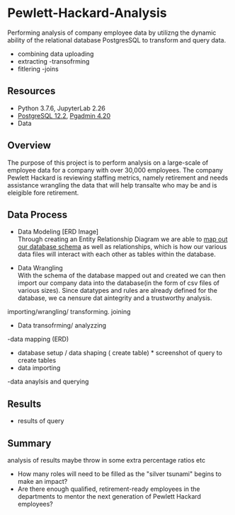 # Pewlett-Hackard-Analysis
Performing analysis of company employee data by utilizng the dynamic ability of the relational database PostgresSQL to transform and query data.

- combining data 
uploading 
- extracting 
-transofrming 
- fitlering 
-joins 

##  Resources 
- Python 3.7.6, JupyterLab 2.26
- [PostgreSQL 12.2](https://www.postgresql.org/), [Pgadmin 4.20](https://www.pgadmin.org/) 
- Data 

## Overview 
The purpose of this project is to perform analysis on a large-scale of employee data for a company with over 30,000 employees.
The company Pewlett Hackard is reviewing staffing metrics, namely retirement and needs assistance wrangling the data that will help transalte who may be and is eleigible fore retirement. 

## Data Process  
- Data Modeling [ERD Image]<br>
  Through creating an Entity Relationship Diagram we are able to [map out our database schema](https://github.com/DonnieData/Pewlett-Hackard-Analysis/blob/main/Resources/query_schema_0.png) as well as relationships, which is how our various data files will interact with each other as tables within the database. 
 
  
- Data  Wrangling <br>
With the schema of the database mapped out and created we can then import our company data into the database(in the form of csv files of various sizes).
Since datatypes and rules are already defined for the database, we ca nensure dat aintegrity and  a trustworthy analysis. 

importing/wrangling/ transforming. joining 

- Data transofrming/ analyzzing <br>


-data mapping  (ERD)
- database setup / data shaping  ( create table) * screenshot of query to create tables
- data importing 

-data anaylsis and querying  

## Results 
- results of query 
## Summary 
analysis of results maybe throw in some  extra percentage ratios etc 
- How many roles will need to be filled as the "silver tsunami" begins to make an impact?
- Are there enough qualified, retirement-ready employees in the departments to mentor the next generation of Pewlett Hackard employees?



